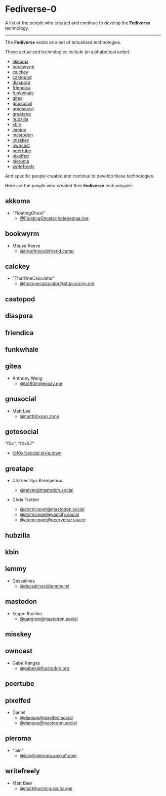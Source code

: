 # Fediverse-0

A list of the people who created and continue to develop the **Fediverse** technology.

----

The **Fediverse** exists as a set of actualized technologies.

These actualized technologies include (in alphabetical order):

* [akkoma](https://akkoma.dev/AkkomaGang/akkoma)
* [bookwyrm](https://joinbookwyrm.com/)
* [calckey](https://codeberg.org/thatonecalculator/calckey)
* [castopod](https://castopod.org/)
* [diaspora](https://diasporafoundation.org/)
* [friendica](https://friendi.ca/)
* [funkwhale](https://funkwhale.audio/)
* [gitea](https://gitea.io/)
* [gnusocial](https://www.gnusocial.rocks/)
* [gotosocial](https://docs.gotosocial.org/)
* [greatape](https://github.com/reiver/greatape)
* [hubzilla](https://friendi.ca/)
* [kbin](https://kbin.pub/)
* [lemmy](https://join-lemmy.org/)
* [mastodon](https://joinmastodon.org/)
* [misskey](https://join.misskey.page/)
* [owncast](https://owncast.online/)
* [peertube](https://joinpeertube.org/)
* [pixelfed](https://pixelfed.org/)
* [pleroma](https://pleroma.social/)
* [writefreely](https://writefreely.org/)

And specific people created and continue to develop these technologies.

Here are the people who created thes **Fediverse** technologies:

## akkoma

* "FloatingGhost"
  * [@FloatingGhost@ihatebeinga.live](https://ihatebeinga.live/FloatingGhost)

## bookwyrm

* Mouse Reeve
  * [@tripofmice@friend.camp](https://friend.camp/@tripofmice)

## calckey

* "ThatOneCalculator"
  * [@thatonecalculator@stop.voring.me](https://stop.voring.me/@thatonecalculator)

## castopod

## diaspora

## friendica

## funkwhale

## gitea

* Anthony Wang
  * [@ta180m@exozy.me](https://social.exozy.me/@ta180m) 

## gnusocial

* Matt Lee
  * [@mattl@xoxo.zone](https://xoxo.zone/@mattl)

## gotosocial

"f0x", "f0x52"
  * [@f0x@social.pixie.town](https://social.pixie.town/@f0x)

## greatape

* Charles Iliya Krempeaux
  * [@reiver@mastodon.social](https://mastodon.social/@reiver)

* Chris Trottier
  * [@atomicpoet@mastodon.social](https://mastodon.social/@atomicpoet) 
  * [@atomicpoet@vancity.social](https://vancity.social/@atomicpoet)
  * [@atomicpoet@peerverse.space](https://peerverse.space/atomicpoet)

## hubzilla

## kbin

## lemmy

* Dessalines
  * [@dessalines@lemmy.ml](https://lemmy.ml/u/dessalines)

## mastodon

* Eugen Rochko
  * [@gargron@mastodon.social](https://mastodon.social/@gargron)

## misskey

## owncast

* Gabe Kangas
  * [@gabek@fosstodon.org](https://fosstodon.org/@gabek)

## peertube

## pixelfed

* Daniel
  * [@dansup@pixelfed.social](https://pixelfed.social/dansup)
  * [@dansup@mastodon.social](https://mastodon.social/@dansup)

## pleroma

* "lain"
  * [@lain@pleroma.soykaf.com](https://pleroma.soykaf.com/users/lain)

## writefreely

* Matt Baer
  * [@matt@writing.exchange](https://writing.exchange/@matt)
